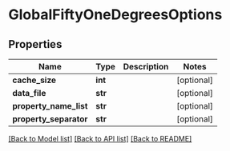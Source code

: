 # GlobalFiftyOneDegreesOptions

## Properties
Name | Type | Description | Notes
------------ | ------------- | ------------- | -------------
**cache_size** | **int** |  | [optional] 
**data_file** | **str** |  | [optional] 
**property_name_list** | **str** |  | [optional] 
**property_separator** | **str** |  | [optional] 

[[Back to Model list]](../README.md#documentation-for-models) [[Back to API list]](../README.md#documentation-for-api-endpoints) [[Back to README]](../README.md)


